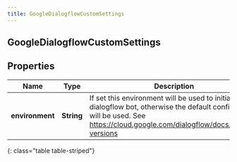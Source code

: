 ```yaml
---
title: GoogleDialogflowCustomSettings
---
```

## GoogleDialogflowCustomSettings


## Properties

| Name | Type | Description | Notes |
| ------------ | ------------- | ------------- | ------------- |
| **environment** | <!----><!---->**String**<!----> | If set this environment will be used to initiate the dialogflow bot, otherwise the default configuration will be used.  See https://cloud.google.com/dialogflow/docs/agents-versions |  [optional] |
{: class="table table-striped"}



